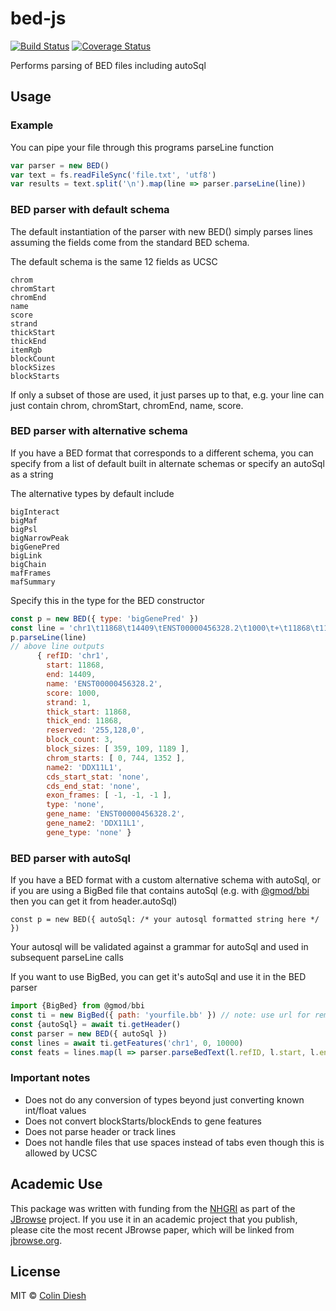 # bed-js

[![Build Status](https://travis-ci.com/GMOD/bed-js.svg?branch=master)](https://travis-ci.com/GMOD/bed-js)
[![Coverage Status](https://img.shields.io/codecov/c/github/GMOD/bed-js/master.svg?style=flat-square)](https://codecov.io/gh/GMOD/bed-js/branch/master)

Performs parsing of BED files including autoSql

## Usage


### Example

You can pipe your file through this programs parseLine function

```js
var parser = new BED()
var text = fs.readFileSync('file.txt', 'utf8')
var results = text.split('\n').map(line => parser.parseLine(line))
```

### BED parser with default schema

The default instantiation of the parser with new BED() simply parses lines assuming the fields come from the standard BED schema.

The default schema is the same 12 fields as UCSC

    chrom
    chromStart
    chromEnd
    name
    score
    strand
    thickStart
    thickEnd
    itemRgb
    blockCount
    blockSizes
    blockStarts

If only a subset of those are used, it just parses up to that, e.g. your line can just contain chrom, chromStart, chromEnd, name, score.


### BED parser with alternative schema

If you have a BED format that corresponds to a different schema, you can specify from a list of default built in alternate schemas or specify an autoSql as a string

The alternative types by default include

    bigInteract
    bigMaf
    bigPsl
    bigNarrowPeak
    bigGenePred
    bigLink
    bigChain
    mafFrames
    mafSummary

Specify this in the type for the BED constructor

```js
const p = new BED({ type: 'bigGenePred' })
const line = 'chr1\t11868\t14409\tENST00000456328.2\t1000\t+\t11868\t11868\t255,128,0\t3\t359,109,1189,\t0,744,1352,\tDDX11L1\tnone\tnone\t-1,-1,-1,\tnone\tENST00000456328.2\tDDX11L1\tnone'
p.parseLine(line)
// above line outputs
      { refID: 'chr1',
        start: 11868,
        end: 14409,
        name: 'ENST00000456328.2',
        score: 1000,
        strand: 1,
        thick_start: 11868,
        thick_end: 11868,
        reserved: '255,128,0',
        block_count: 3,
        block_sizes: [ 359, 109, 1189 ],
        chrom_starts: [ 0, 744, 1352 ],
        name2: 'DDX11L1',
        cds_start_stat: 'none',
        cds_end_stat: 'none',
        exon_frames: [ -1, -1, -1 ],
        type: 'none',
        gene_name: 'ENST00000456328.2',
        gene_name2: 'DDX11L1',
        gene_type: 'none' }

```

### BED parser with autoSql

If you have a BED format with a custom alternative schema with autoSql, or if you are using a BigBed file that contains autoSql (e.g. with [@gmod/bbi](https://github.com/gmod/bbi-js) then you can get it from header.autoSql)


```
const p = new BED({ autoSql: /* your autosql formatted string here */ })
```

Your autosql will be validated against a grammar for autoSql and used in subsequent parseLine calls

If you want to use BigBed, you can get it's autoSql and use it in the BED parser

```js
import {BigBed} from @gmod/bbi
const ti = new BigBed({ path: 'yourfile.bb' }) // note: use url for remote resource, or filehandle for custom resource
const {autoSql} = await ti.getHeader()
const parser = new BED({ autoSql })
const lines = await ti.getFeatures('chr1', 0, 10000)
const feats = lines.map(l => parser.parseBedText(l.refID, l.start, l.end, l.rest))
```




### Important notes


* Does not do any conversion of types beyond just converting known int/float values
* Does not convert blockStarts/blockEnds to gene features
* Does not parse header or track lines
* Does not handle files that use spaces instead of tabs even though this is allowed by UCSC


## Academic Use

This package was written with funding from the [NHGRI](http://genome.gov) as part of the [JBrowse](http://jbrowse.org) project. If you use it in an academic project that you publish, please cite the most recent JBrowse paper, which will be linked from [jbrowse.org](http://jbrowse.org).

## License

MIT © [Colin Diesh](https://github.com/cmdcolin)

